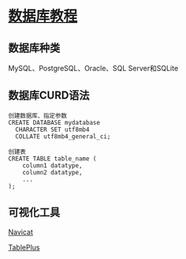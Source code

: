 # [数据库教程](https://javaguide.cn/database/basis.html)

## 数据库种类

MySQL、PostgreSQL、Oracle、SQL Server和SQLite

##  数据库CURD语法

```vue
创建数据库、指定参数
CREATE DATABASE mydatabase
  CHARACTER SET utf8mb4
  COLLATE utf8mb4_general_ci;

创建表
CREATE TABLE table_name (
    column1 datatype,
    column2 datatype,
    ...
);
```

## 可视化工具

[Navicat](https://www.navicat.com.cn/)

[TablePlus](https://tableplus.com/)
